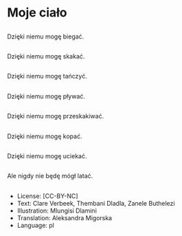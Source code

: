 # Moje ciało

##
Dzięki niemu mogę biegać.

##
Dzięki niemu mogę skakać.

##
Dzięki niemu mogę tańczyć.

##
Dzięki niemu mogę pływać.

##
Dzięki niemu mogę przeskakiwać.

##
Dzięki niemu mogę kopać.

##
Dzięki niemu mogę uciekać.

##
Ale nigdy nie będę mógł latać.

##
* License: [CC-BY-NC]
* Text: Clare Verbeek, Thembani Dladla, Zanele Buthelezi
* Illustration: Mlungisi Dlamini
* Translation: Aleksandra Migorska
* Language: pl
